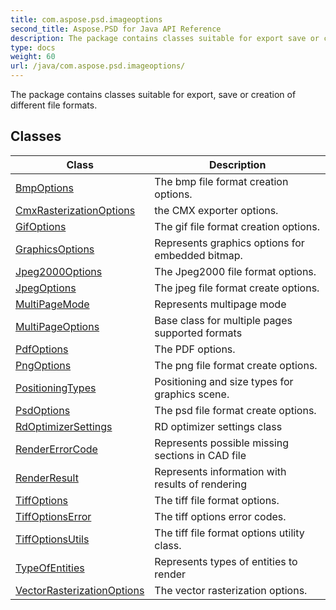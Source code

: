 ```yaml
---
title: com.aspose.psd.imageoptions
second_title: Aspose.PSD for Java API Reference
description: The package contains classes suitable for export save or creation of different file formats.
type: docs
weight: 60
url: /java/com.aspose.psd.imageoptions/
---
```



The package contains classes suitable for export, save or creation of different file formats.


## Classes

| Class | Description |
| --- | --- |
| [BmpOptions](../com.aspose.psd.imageoptions/bmpoptions) | The bmp file format creation options. |
| [CmxRasterizationOptions](../com.aspose.psd.imageoptions/cmxrasterizationoptions) | the CMX exporter options. |
| [GifOptions](../com.aspose.psd.imageoptions/gifoptions) | The gif file format creation options. |
| [GraphicsOptions](../com.aspose.psd.imageoptions/graphicsoptions) | Represents graphics options for embedded bitmap. |
| [Jpeg2000Options](../com.aspose.psd.imageoptions/jpeg2000options) | The Jpeg2000 file format options. |
| [JpegOptions](../com.aspose.psd.imageoptions/jpegoptions) | The jpeg file format create options. |
| [MultiPageMode](../com.aspose.psd.imageoptions/multipagemode) | Represents multipage mode |
| [MultiPageOptions](../com.aspose.psd.imageoptions/multipageoptions) | Base class for multiple pages supported formats |
| [PdfOptions](../com.aspose.psd.imageoptions/pdfoptions) | The PDF options. |
| [PngOptions](../com.aspose.psd.imageoptions/pngoptions) | The png file format create options. |
| [PositioningTypes](../com.aspose.psd.imageoptions/positioningtypes) | Positioning and size types for graphics scene. |
| [PsdOptions](../com.aspose.psd.imageoptions/psdoptions) | The psd file format create options. |
| [RdOptimizerSettings](../com.aspose.psd.imageoptions/rdoptimizersettings) | RD optimizer settings class |
| [RenderErrorCode](../com.aspose.psd.imageoptions/rendererrorcode) | Represents possible missing sections in CAD file |
| [RenderResult](../com.aspose.psd.imageoptions/renderresult) | Represents information with results of rendering |
| [TiffOptions](../com.aspose.psd.imageoptions/tiffoptions) | The tiff file format options. |
| [TiffOptionsError](../com.aspose.psd.imageoptions/tiffoptionserror) | The tiff options error codes. |
| [TiffOptionsUtils](../com.aspose.psd.imageoptions/tiffoptionsutils) | The tiff file format options utility class. |
| [TypeOfEntities](../com.aspose.psd.imageoptions/typeofentities) | Represents types of entities to render |
| [VectorRasterizationOptions](../com.aspose.psd.imageoptions/vectorrasterizationoptions) | The vector rasterization options. |
